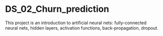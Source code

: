 # DS_02_Churn_prediction
This project is an introduction to artificial neural nets: fully-connected neural nets, hidden layers, activation functions, back-propagation, dropout.
